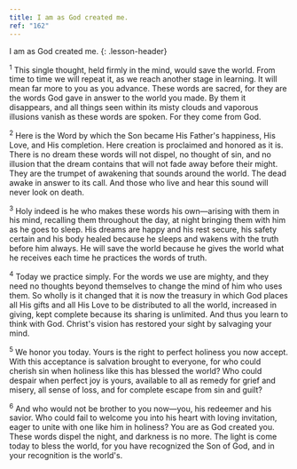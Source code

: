 ```yaml
---
title: I am as God created me.
ref: "162"
---
```


I am as God created me.
{: .lesson-header}

<sup>1</sup> This single thought, held firmly in the mind, would save
the world. From time to time we will repeat it, as we reach another
stage in learning. It will mean far more to you as you advance. These
words are sacred, for they are the words God gave in answer to the world
you made. By them it disappears, and all things seen within its misty
clouds and vaporous illusions vanish as these words are spoken. For they
come from God.

<sup>2</sup> Here is the Word by which the Son became His Father's
happiness, His Love, and His completion. Here creation is proclaimed and
honored as it is. There is no dream these words will not dispel, no
thought of sin, and no illusion that the dream contains that will not
fade away before their might. They are the trumpet of awakening that
sounds around the world. The dead awake in answer to its call. And those
who live and hear this sound will never look on death.

<sup>3</sup> Holy indeed is he who makes these words his own—arising
with them in his mind, recalling them throughout the day, at night
bringing them with him as he goes to sleep. His dreams are happy and his
rest secure, his safety certain and his body healed because he sleeps
and wakens with the truth before him always. He will save the world
because he gives the world what he receives each time he practices the
words of truth.

<sup>4</sup> Today we practice simply. For the words we use are mighty,
and they need no thoughts beyond themselves to change the mind of him
who uses them. So wholly is it changed that it is now the treasury in
which God places all His gifts and all His Love to be distributed to all
the world, increased in giving, kept complete because its sharing is
unlimited. And thus you learn to think with God. Christ's vision has
restored your sight by salvaging your mind.

<sup>5</sup> We honor you today. Yours is the right to perfect holiness
you now accept. With this acceptance is salvation brought to everyone,
for who could cherish sin when holiness like this has blessed the world?
Who could despair when perfect joy is yours, available to all as remedy
for grief and misery, all sense of loss, and for complete escape from
sin and guilt?

<sup>6</sup> And who would not be brother to you now—you, his redeemer
and his savior. Who could fail to welcome you into his heart with loving
invitation, eager to unite with one like him in holiness? You are as God
created you. These words dispel the night, and darkness is no more. The
light is come today to bless the world, for you have recognized the Son
of God, and in your recognition is the world's.

